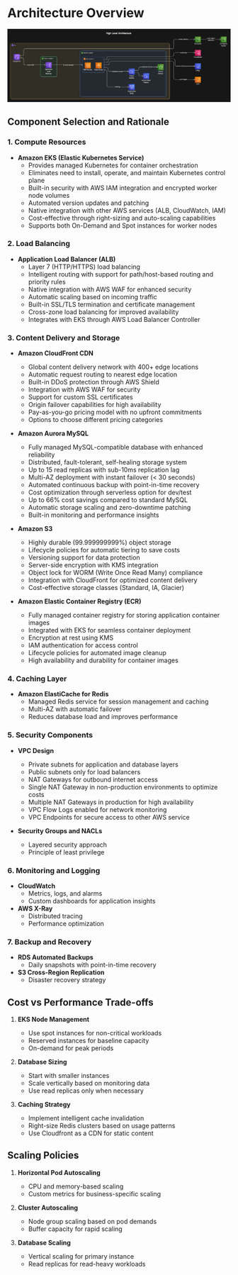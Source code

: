 # Architecture Overview

![AWS Architecture Diagram](./images/architecture.png)

## Component Selection and Rationale

### 1. Compute Resources

- **Amazon EKS (Elastic Kubernetes Service)**
  - Provides managed Kubernetes for container orchestration
  - Eliminates need to install, operate, and maintain Kubernetes control plane
  - Built-in security with AWS IAM integration and encrypted worker node volumes
  - Automated version updates and patching
  - Native integration with other AWS services (ALB, CloudWatch, IAM)
  - Cost-effective through right-sizing and auto-scaling capabilities
  - Supports both On-Demand and Spot instances for worker nodes

### 2. Load Balancing

- **Application Load Balancer (ALB)**
  - Layer 7 (HTTP/HTTPS) load balancing
  - Intelligent routing with support for path/host-based routing and priority rules
  - Native integration with AWS WAF for enhanced security
  - Automatic scaling based on incoming traffic
  - Built-in SSL/TLS termination and certificate management
  - Cross-zone load balancing for improved availability
  - Integrates with EKS through AWS Load Balancer Controller

### 3. Content Delivery and Storage

- **Amazon CloudFront CDN**

  - Global content delivery network with 400+ edge locations
  - Automatic request routing to nearest edge location
  - Built-in DDoS protection through AWS Shield
  - Integration with AWS WAF for security
  - Support for custom SSL certificates
  - Origin failover capabilities for high availability
  - Pay-as-you-go pricing model with no upfront commitments
  - Options to choose different pricing categories

- **Amazon Aurora MySQL**

  - Fully managed MySQL-compatible database with enhanced reliability
  - Distributed, fault-tolerant, self-healing storage system
  - Up to 15 read replicas with sub-10ms replication lag
  - Multi-AZ deployment with instant failover (< 30 seconds)
  - Automated continuous backup with point-in-time recovery
  - Cost optimization through serverless option for dev/test
  - Up to 66% cost savings compared to standard MySQL
  - Automatic storage scaling and zero-downtime patching
  - Built-in monitoring and performance insights

- **Amazon S3**

  - Highly durable (99.999999999%) object storage
  - Lifecycle policies for automatic tiering to save costs
  - Versioning support for data protection
  - Server-side encryption with KMS integration
  - Object lock for WORM (Write Once Read Many) compliance
  - Integration with CloudFront for optimized content delivery
  - Cost-effective storage classes (Standard, IA, Glacier)

- **Amazon Elastic Container Registry (ECR)**
  - Fully managed container registry for storing application container images
  - Integrated with EKS for seamless container deployment
  - Encryption at rest using KMS
  - IAM authentication for access control
  - Lifecycle policies for automated image cleanup
  - High availability and durability for container images

### 4. Caching Layer

- **Amazon ElastiCache for Redis**
  - Managed Redis service for session management and caching
  - Multi-AZ with automatic failover
  - Reduces database load and improves performance

### 5. Security Components

- **VPC Design**

  - Private subnets for application and database layers
  - Public subnets only for load balancers
  - NAT Gateways for outbound internet access
  - Single NAT Gateway in non-production environments to optimize costs
  - Multiple NAT Gateways in production for high availability
  - VPC Flow Logs enabled for network monitoring
  - VPC Endpoints for secure access to other AWS service

- **Security Groups and NACLs**
  - Layered security approach
  - Principle of least privilege

### 6. Monitoring and Logging

- **CloudWatch**
  - Metrics, logs, and alarms
  - Custom dashboards for application insights
- **AWS X-Ray**
  - Distributed tracing
  - Performance optimization

### 7. Backup and Recovery

- **RDS Automated Backups**
  - Daily snapshots with point-in-time recovery
- **S3 Cross-Region Replication**
  - Disaster recovery strategy

## Cost vs Performance Trade-offs

1. **EKS Node Management**

   - Use spot instances for non-critical workloads
   - Reserved instances for baseline capacity
   - On-demand for peak periods

2. **Database Sizing**

   - Start with smaller instances
   - Scale vertically based on monitoring data
   - Use read replicas only when necessary

3. **Caching Strategy**
   - Implement intelligent cache invalidation
   - Right-size Redis clusters based on usage patterns
   - Use Cloudfront as a CDN for static content

## Scaling Policies

1. **Horizontal Pod Autoscaling**

   - CPU and memory-based scaling
   - Custom metrics for business-specific scaling

2. **Cluster Autoscaling**

   - Node group scaling based on pod demands
   - Buffer capacity for rapid scaling

3. **Database Scaling**
   - Vertical scaling for primary instance
   - Read replicas for read-heavy workloads
